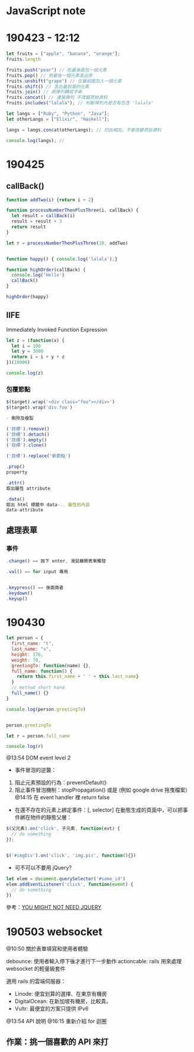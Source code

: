 # JavaScript note

# 190423 - 12:12

```js
let fruits = ["apple", "banana", "orange"];
fruits.length

fruits.push("pear") // 在最後面加一個元素
fruits.pop() // 把最後一個元素丟出來
fruits.unshift("grape") // 在最前面加入一個元素
fruits.shift() // 丟出最前面的元素
fruits.join() // 將陣列轉成字串
fruits.concat() // 連接陣列 不改變原始資料
fruits.includes("lalala"); // 判斷陣列內是否有包含 'lalala'
```

```js
let langs = ["Ruby", "Python", "Java"];
let otherLangs = ["Elixir", "Haskell"];

langs = langs.concat(otherLangs); // 印出相加，不會改變原始資料

console.log(langs); //
```

# 190425

## callBack()

```js
function addTwo(i) {return i + 2}

function processNumberThenPlusThree(i, callBack) {
  let result = callBack(i)
  result = result + 3
  return result
}

let r = processNumberThenPlusThree(10, addTwo)


function happy() { console.log('lalala');}

function highOrder(callBack) {
  console.log('Hello')
  callBack()
}

highOrder(happy)
```

## IIFE
Immediately Invoked Function Expression
```js
let z = (function(x) {
  let i = 100
  let y = 3000
  return i = i + y + z
})(10000)

console.log(z)
```

### 包覆節點

```js
$(target).wrap('<div class="foo"></div>')
$(target).wrap('div.foo')

- 刪除及複製

('目標').remove()
('目標').detach()
('目標').empty()
('目標').clone()

('目標').replace('新節點')

.prop()
property

.attr()
取出屬性 attribute

.data()
取出 html 標籤中 data-.. 屬性的內容
data-attribute
```

## 處理表單
### 事件
```js
.change() == 按下 enter, 滑鼠離開表單觸發

.val() == for input 專用


.keypress() == 後面兩者
.keydown()
.keyup()
```

# 190430

```js
let person = {
  first_name: "t",
  last_name: "s",
  height: 176,
  weight: 70,
  greetingTo: function(name) {},
  full_name: function() {
    return this.first_name + ' ' + this.last_name}
  }
  // method short hand
  full_name() {}
}

console.log(person.greetingTo)


person.greetingTo

let r = person.full_name

console.log(r)

```

@13:54 DOM event level 2

- 事件冒泡的逆襲：

1. 阻止元素預設的行為：preventDefault()
2. 阻止事件冒泡機制：stopPropagation()
或是 (例如 google drive 拖曳檔案）@14:15
在 event handler 裡 return false

- 在還不存在的元素上綁定事件：[, selector]
在動態生成的頁面中，可以把事件綁在物件的靜態父層：

```js
$(父元素).on('click', 子元素, function(evt) {
  // do something
});


$('#imgDiv').on('click', 'img.pic', function(){})
```

- 可不可以不要用 jQuery?

```js
let elem = document.querySelector('#some_id')
elem.addEventListener('click', function(event) {
  // do something
})
```

參考：[YOU MIGHT NOT NEED JQUERY](http://youmightnotneedjquery.com)

# 190503 websocket

@10:50 關於表單填寫和使用者體驗

debounce: 使用者輸入停下後才進行下一步動作
actioncable: rails 用來處理 websocket 的輕量級套件

適用 rails 的雲端伺服器：

- Linode: 便宜划算的選擇、在東京有機房
- DigitalOcean: 在新加坡有機房，比較貴。
- Vultr: 最便宜的方案只提供 IPv6

@13:54 API 說明
@16:15 重新介紹 for 迴圈

## 作業：挑一個喜歡的 API 來打